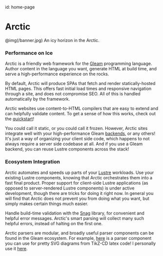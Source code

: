 id: home-page

# Arctic

@img(/banner.jpg)
An icy horizon in the Arctic.

### Performance on Ice

Arctic is a friendly web framework for the [Gleam](https://gleam.run) programming language.
Author content in the language you want, generate HTML at build time,
and serve a high-performance experience on the rocks.

By default, Arctic will produce SPAs that fetch and render statically-hosted HTML pages.
This offers fast initial load times and responsive navigation through a site,
and does not compromise SEO.
All of this is handled automatically by the framework.

Arctic websites use content-to-HTML compilers that
are easy to extend and can helpfully validate content.
To get a sense of how this works, check out the [quickstart](/guides/quickstart)!

You could call it static, or you could call it frozen.
However, Arctic sites integrate well with your high-performance Gleam [backends](https://github.com/Pevensie),
or any others! It's just a way of organizing your client side code,
which happens to not always require a server side codebase at all.
And if you use a Gleam backend, you can reuse Lustre components across the stack!

### Ecosystem Integration

Arctic automates and speeds up parts of your [Lustre](https://lustre.build/) workloads.
Use your existing Lustre components,
knowing that Arctic orchestrates them into a fast final product. 
Proper support for client-side Lustre applications
(as opposed to server-rendered Lustre components)
is under active development, though there are tricks for doing it right now.
In general you will find that Arctic does not prevent you from doing what you want,
but simply makes certain things much easier.

Handle build-time validation with the [Snag](https://hexdocs.pm/snag/) library,
for convenient and helpful error messages.
Arctic's smart parsing will collect many such helpful errors, 
instead of halting on the first one.

Arctic parsers are modular, 
and broadly useful parser components can be found in the Gleam ecosystem.
For example, [here](https://github.com/RyanBrewer317/arctic_plugin_diagram)
is a parser component you can use for pretty SVG diagrams from TikZ-CD latex code!
I personally use it [here](https://ryanbrewer.dev/posts/getting-started-category-theory).